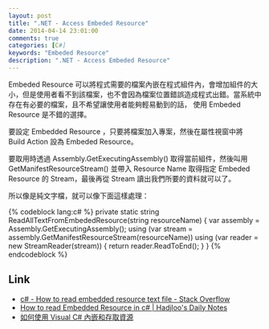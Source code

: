 ```yaml
---
layout: post
title: ".NET - Access Embeded Resource"
date: 2014-04-14 23:01:00
comments: true
categories: [C#]
keywords: "Embeded Resource"
description: ".NET - Access Embeded Resource"
---
```


Embeded Resource 可以將程式需要的檔案內嵌在程式組件內，會增加組件的大小，但是使用者看不到該檔案，也不會因為檔案位置錯誤造成程式出錯。當系統中存在有必要的檔案，且不希望讓使用者能夠輕易動到的話， 使用 Embeded Resource 是不錯的選擇。  

<!-- More -->

要設定 Embedded Resource ，只要將檔案加入專案，然後在屬性視窗中將 Build Action 設為 Embeded Resource。

要取用時透過 Assembly.GetExecutingAssembly() 取得當前組件，然後叫用 GetManifestResourceStream() 並帶入 Resource Name 取得指定 Embeded Resource 的 Stream，最後再從 Stream 讀出我們所要的資料就可以了。  

所以像是純文字檔，就可以像下面這樣處理：

{% codeblock lang:c# %}
private static string ReadAllTextFromEmbededResource(string resourceName)
{
    var assembly = Assembly.GetExecutingAssembly();
    using (var stream = assembly.GetManifestResourceStream(resourceName))
    using (var reader = new StreamReader(stream))
    {
        return reader.ReadToEnd();
    }
}
{% endcodeblock %}

Link
----
* [c# - How to read embedded resource text file - Stack Overflow](http://stackoverflow.com/questions/3314140/how-to-read-embedded-resource-text-file)
* [How to read Embedded Resource in c# | Hadjloo's Daily Notes](http://hajloo.wordpress.com/2009/12/14/%E2%80%AAhow-to-read-embedded-resource-in-c/)
* [如何使用 Visual C# 內嵌和存取資源](http://support.microsoft.com/kb/319292/zh-tw)
